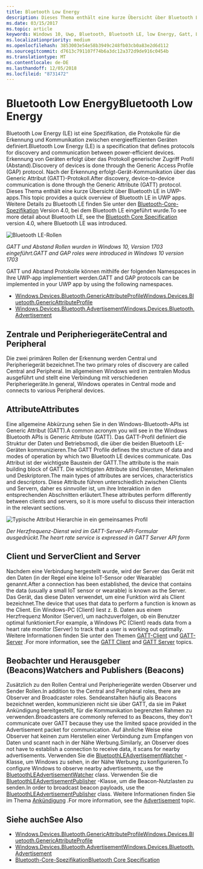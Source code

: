 ```yaml
---
title: Bluetooth Low Energy
description: Dieses Thema enthält eine kurze Übersicht über Bluetooth LE in UWP-apps.
ms.date: 03/15/2017
ms.topic: article
keywords: Windows 10, Uwp, Bluetooth, Bluetooth LE, low Energy, Gatt, Lücke, Central, Peripheriegerät, Client, Server, Überwachung, publisher
ms.localizationpriority: medium
ms.openlocfilehash: 3853003e54e58b3949c248fb03cb0a83e2d6d112
ms.sourcegitcommit: d7613c791107f74b6a3dc12a372d9de916c0454b
ms.translationtype: MT
ms.contentlocale: de-DE
ms.lasthandoff: 12/05/2018
ms.locfileid: "8731472"
---
```

# <a name="bluetooth-low-energy"></a><span data-ttu-id="d227b-104">Bluetooth Low Energy</span><span class="sxs-lookup"><span data-stu-id="d227b-104">Bluetooth Low Energy</span></span>
<span data-ttu-id="d227b-105">Bluetooth Low Energy (LE) ist eine Spezifikation, die Protokolle für die Erkennung und Kommunikation zwischen energieeffizienten Geräten definiert.</span><span class="sxs-lookup"><span data-stu-id="d227b-105">Bluetooth Low Energy (LE) is a specification that defines protocols for discovery and communication between power-efficient devices.</span></span> <span data-ttu-id="d227b-106">Erkennung von Geräten erfolgt über das Protokoll generischer Zugriff Profil (Abstand).</span><span class="sxs-lookup"><span data-stu-id="d227b-106">Discovery of devices is done through the Generic Access Profile (GAP) protocol.</span></span> <span data-ttu-id="d227b-107">Nach der Erkennung erfolgt-Gerät-Kommunikation über das Generic Attribut (GATT)-Protokoll.</span><span class="sxs-lookup"><span data-stu-id="d227b-107">After discovery, device-to-device communication is done through the Generic Attribute (GATT) protocol.</span></span> <span data-ttu-id="d227b-108">Dieses Thema enthält eine kurze Übersicht über Bluetooth LE in UWP-apps.</span><span class="sxs-lookup"><span data-stu-id="d227b-108">This topic provides a quick overview of Bluetooth LE in UWP apps.</span></span> <span data-ttu-id="d227b-109">Weitere Details zu Bluetooth LE finden Sie unter den [Bluetooth-Core-Spezifikation](https://www.bluetooth.com/specifications/bluetooth-core-specification) Version 4.0, bei dem Bluetooth LE eingeführt wurde.</span><span class="sxs-lookup"><span data-stu-id="d227b-109">To see more detail about Bluetooth LE, see the [Bluetooth Core Specification](https://www.bluetooth.com/specifications/bluetooth-core-specification) version 4.0, where Bluetooth LE was introduced.</span></span> 

![Bluetooth LE-Rollen](images/gatt-roles.png)

*<span data-ttu-id="d227b-111">GATT und Abstand Rollen wurden in Windows 10, Version 1703 eingeführt.</span><span class="sxs-lookup"><span data-stu-id="d227b-111">GATT and GAP roles were introduced in Windows 10 version 1703</span></span>*

<span data-ttu-id="d227b-112">GATT und Abstand Protokolle können mithilfe der folgenden Namespaces in Ihre UWP-app implementiert werden.</span><span class="sxs-lookup"><span data-stu-id="d227b-112">GATT and GAP protocols can be implemented in your UWP app by using the following namespaces.</span></span>
- [<span data-ttu-id="d227b-113">Windows.Devices.Bluetooth.GenericAttributeProfile</span><span class="sxs-lookup"><span data-stu-id="d227b-113">Windows.Devices.Bluetooth.GenericAttributeProfile</span></span>](https://docs.microsoft.com/en-us/uwp/api/windows.devices.bluetooth.genericattributeprofile)
- [<span data-ttu-id="d227b-114">Windows.Devices.Bluetooth.Advertisement</span><span class="sxs-lookup"><span data-stu-id="d227b-114">Windows.Devices.Bluetooth.Advertisement</span></span>](https://docs.microsoft.com/en-us/uwp/api/windows.devices.bluetooth.genericattributeprofile)

## <a name="central-and-peripheral"></a><span data-ttu-id="d227b-115">Zentrale und Peripheriegeräte</span><span class="sxs-lookup"><span data-stu-id="d227b-115">Central and Peripheral</span></span>
<span data-ttu-id="d227b-116">Die zwei primären Rollen der Erkennung werden Central und Peripheriegerät bezeichnet.</span><span class="sxs-lookup"><span data-stu-id="d227b-116">The two primary roles of discovery are called Central and Peripheral.</span></span> <span data-ttu-id="d227b-117">Im allgemeinen Windows wird im zentralen Modus ausgeführt und stellt eine Verbindung mit verschiedenen Peripheriegeräte.</span><span class="sxs-lookup"><span data-stu-id="d227b-117">In general, Windows operates in Central mode and connects to various Peripheral devices.</span></span> 

## <a name="attributes"></a><span data-ttu-id="d227b-118">Attribute</span><span class="sxs-lookup"><span data-stu-id="d227b-118">Attributes</span></span>
<span data-ttu-id="d227b-119">Eine allgemeine Abkürzung sehen Sie in den Windows-Bluetooth-APIs ist Generic Attribut (GATT).</span><span class="sxs-lookup"><span data-stu-id="d227b-119">A common acronym you will see in the Windows Bluetooth APIs is Generic Attribute (GATT).</span></span> <span data-ttu-id="d227b-120">Das GATT-Profil definiert die Struktur der Daten und Betriebsmodi, die über die beiden Bluetooth LE-Geräten kommunizieren.</span><span class="sxs-lookup"><span data-stu-id="d227b-120">The GATT Profile defines the structure of data and modes of operation by which two Bluetooth LE devices communicate.</span></span> <span data-ttu-id="d227b-121">Das Attribut ist der wichtigste Baustein der GATT.</span><span class="sxs-lookup"><span data-stu-id="d227b-121">The attribute is the main building block of GATT.</span></span> <span data-ttu-id="d227b-122">Die wichtigsten Attribute sind Diensten, Merkmalen und Deskriptoren.</span><span class="sxs-lookup"><span data-stu-id="d227b-122">The main types of attributes are services, characteristics and descriptors.</span></span> <span data-ttu-id="d227b-123">Diese Attribute führen unterschiedlich zwischen Clients und Servern, daher es sinnvoller ist, um ihre Interaktion in den entsprechenden Abschnitten erläutert.</span><span class="sxs-lookup"><span data-stu-id="d227b-123">These attributes perform differently between clients and servers, so it is more useful to discuss their interaction in the relevant sections.</span></span> 

![Typische Attribut Hierarchie in ein gemeinsames Profil](images/gatt-service.png)

*<span data-ttu-id="d227b-125">Der Herzfrequenz-Dienst wird im GATT-Server-API-Formular ausgedrückt.</span><span class="sxs-lookup"><span data-stu-id="d227b-125">The heart rate service is expressed in GATT Server API form</span></span>*

## <a name="client-and-server"></a><span data-ttu-id="d227b-126">Client und Server</span><span class="sxs-lookup"><span data-stu-id="d227b-126">Client and Server</span></span>
<span data-ttu-id="d227b-127">Nachdem eine Verbindung hergestellt wurde, wird der Server das Gerät mit den Daten (in der Regel eine kleine IoT-Sensor oder Wearable) genannt.</span><span class="sxs-lookup"><span data-stu-id="d227b-127">After a connection has been established, the device that contains the data (usually a small IoT sensor or wearable) is known as the Server.</span></span> <span data-ttu-id="d227b-128">Das Gerät, das diese Daten verwendet, um eine Funktion wird als Client bezeichnet.</span><span class="sxs-lookup"><span data-stu-id="d227b-128">The device that uses that data to perform a function is known as the Client.</span></span> <span data-ttu-id="d227b-129">Ein Windows-PC (Client) liest z. B. Daten aus einem Herzfrequenz Monitor (Server), um nachzuverfolgen, ob ein Benutzer optimal funktioniert.</span><span class="sxs-lookup"><span data-stu-id="d227b-129">For example, a Windows PC (Client) reads data from a heart rate monitor (Server) to track that a user is working out optimally.</span></span> <span data-ttu-id="d227b-130">Weitere Informationen finden Sie unter den Themen [GATT-Client](gatt-client.md) und [GATT-Server](gatt-server.md) .</span><span class="sxs-lookup"><span data-stu-id="d227b-130">For more information, see the [GATT Client](gatt-client.md) and [GATT Server](gatt-server.md) topics.</span></span>

## <a name="watchers-and-publishers-beacons"></a><span data-ttu-id="d227b-131">Beobachter und Herausgeber (Beacons)</span><span class="sxs-lookup"><span data-stu-id="d227b-131">Watchers and Publishers (Beacons)</span></span>
<span data-ttu-id="d227b-132">Zusätzlich zu den Rollen Central und Peripheriegeräte werden Observer und Sender Rollen.</span><span class="sxs-lookup"><span data-stu-id="d227b-132">In addition to the Central and Peripheral roles, there are Observer and Broadcaster roles.</span></span> <span data-ttu-id="d227b-133">Sendeanstalten häufig als Beacons bezeichnet werden, kommunizieren nicht sie über GATT, da sie im Paket Ankündigung bereitgestellt, für die Kommunikation begrenzten Rahmen zu verwenden.</span><span class="sxs-lookup"><span data-stu-id="d227b-133">Broadcasters are commonly referred to as Beacons, they don't communicate over GATT because they use the limited space provided in the Advertisement packet for communication.</span></span> <span data-ttu-id="d227b-134">Auf ähnliche Weise eine Observer hat keinen zum Herstellen einer Verbindung zum Empfangen von Daten und scannt nach in der Nähe Werbung.</span><span class="sxs-lookup"><span data-stu-id="d227b-134">Similarly, an Observer does not have to establish a connection to receive data, it scans for nearby advertisements.</span></span> <span data-ttu-id="d227b-135">Verwenden Sie die [BluetoothLEAdvertisementWatcher](https://docs.microsoft.com/en-us/uwp/api/windows.devices.bluetooth.advertisement.bluetoothleadvertisementwatcher) -Klasse, um Windows zu sehen, in der Nähe Werbung zu konfigurieren.</span><span class="sxs-lookup"><span data-stu-id="d227b-135">To configure Windows to observe nearby advertisements, use the [BluetoothLEAdvertisementWatcher](https://docs.microsoft.com/en-us/uwp/api/windows.devices.bluetooth.advertisement.bluetoothleadvertisementwatcher) class.</span></span> <span data-ttu-id="d227b-136">Verwenden Sie die [BluetoothLEAdvertisementPublisher](https://docs.microsoft.com/en-us/uwp/api/windows.devices.bluetooth.advertisement.bluetoothleadvertisementpublisher) -Klasse, um die Beacon-Nutzlasten zu senden.</span><span class="sxs-lookup"><span data-stu-id="d227b-136">In order to broadcast beacon payloads, use the [BluetoothLEAdvertisementPublisher](https://docs.microsoft.com/en-us/uwp/api/windows.devices.bluetooth.advertisement.bluetoothleadvertisementpublisher) class.</span></span> <span data-ttu-id="d227b-137">Weitere Informationen finden Sie im Thema [Ankündigung](ble-beacon.md) .</span><span class="sxs-lookup"><span data-stu-id="d227b-137">For more information, see the [Advertisement](ble-beacon.md) topic.</span></span>

## <a name="see-also"></a><span data-ttu-id="d227b-138">Siehe auch</span><span class="sxs-lookup"><span data-stu-id="d227b-138">See Also</span></span>
- [<span data-ttu-id="d227b-139">Windows.Devices.Bluetooth.GenericAttributeProfile</span><span class="sxs-lookup"><span data-stu-id="d227b-139">Windows.Devices.Bluetooth.GenericAttributeProfile</span></span>](https://docs.microsoft.com/en-us/uwp/api/windows.devices.bluetooth.genericattributeprofile)
- [<span data-ttu-id="d227b-140">Windows.Devices.Bluetooth.Advertisement</span><span class="sxs-lookup"><span data-stu-id="d227b-140">Windows.Devices.Bluetooth.Advertisement</span></span>](https://docs.microsoft.com/en-us/uwp/api/windows.devices.bluetooth.genericattributeprofile)
- [<span data-ttu-id="d227b-141">Bluetooth-Core-Spezifikation</span><span class="sxs-lookup"><span data-stu-id="d227b-141">Bluetooth Core Specification</span></span>](https://www.bluetooth.com/specifications/bluetooth-core-specification)